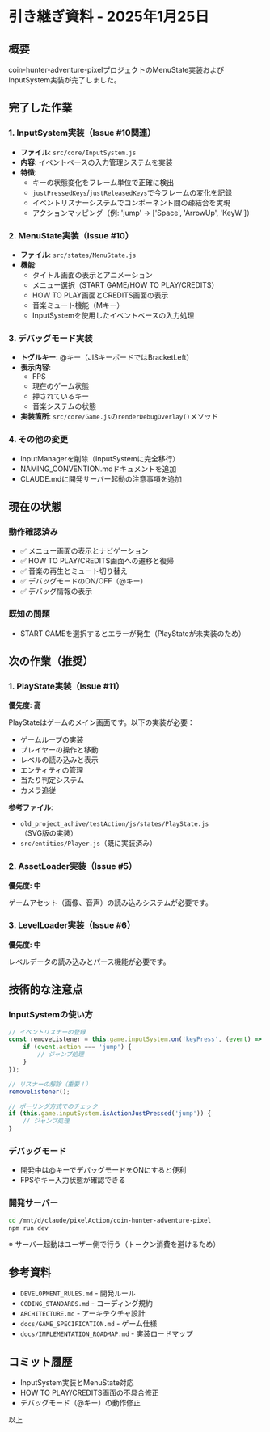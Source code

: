 # 引き継ぎ資料 - 2025年1月25日

## 概要
coin-hunter-adventure-pixelプロジェクトのMenuState実装およびInputSystem実装が完了しました。

## 完了した作業

### 1. InputSystem実装（Issue #10関連）
- **ファイル**: `src/core/InputSystem.js`
- **内容**: イベントベースの入力管理システムを実装
- **特徴**:
  - キーの状態変化をフレーム単位で正確に検出
  - `justPressedKeys`/`justReleasedKeys`で今フレームの変化を記録
  - イベントリスナーシステムでコンポーネント間の疎結合を実現
  - アクションマッピング（例: 'jump' → ['Space', 'ArrowUp', 'KeyW']）

### 2. MenuState実装（Issue #10）
- **ファイル**: `src/states/MenuState.js`
- **機能**:
  - タイトル画面の表示とアニメーション
  - メニュー選択（START GAME/HOW TO PLAY/CREDITS）
  - HOW TO PLAY画面とCREDITS画面の表示
  - 音楽ミュート機能（Mキー）
  - InputSystemを使用したイベントベースの入力処理

### 3. デバッグモード実装
- **トグルキー**: @キー（JISキーボードではBracketLeft）
- **表示内容**:
  - FPS
  - 現在のゲーム状態
  - 押されているキー
  - 音楽システムの状態
- **実装箇所**: `src/core/Game.js`の`renderDebugOverlay()`メソッド

### 4. その他の変更
- InputManagerを削除（InputSystemに完全移行）
- NAMING_CONVENTION.mdドキュメントを追加
- CLAUDE.mdに開発サーバー起動の注意事項を追加

## 現在の状態

### 動作確認済み
- ✅ メニュー画面の表示とナビゲーション
- ✅ HOW TO PLAY/CREDITS画面への遷移と復帰
- ✅ 音楽の再生とミュート切り替え
- ✅ デバッグモードのON/OFF（@キー）
- ✅ デバッグ情報の表示

### 既知の問題
- START GAMEを選択するとエラーが発生（PlayStateが未実装のため）

## 次の作業（推奨）

### 1. PlayState実装（Issue #11）
**優先度: 高**

PlayStateはゲームのメイン画面です。以下の実装が必要：
- ゲームループの実装
- プレイヤーの操作と移動
- レベルの読み込みと表示
- エンティティの管理
- 当たり判定システム
- カメラ追従

**参考ファイル**:
- `old_project_achive/testAction/js/states/PlayState.js`（SVG版の実装）
- `src/entities/Player.js`（既に実装済み）

### 2. AssetLoader実装（Issue #5）
**優先度: 中**

ゲームアセット（画像、音声）の読み込みシステムが必要です。

### 3. LevelLoader実装（Issue #6）
**優先度: 中**

レベルデータの読み込みとパース機能が必要です。

## 技術的な注意点

### InputSystemの使い方
```javascript
// イベントリスナーの登録
const removeListener = this.game.inputSystem.on('keyPress', (event) => {
    if (event.action === 'jump') {
        // ジャンプ処理
    }
});

// リスナーの解除（重要！）
removeListener();

// ポーリング方式でのチェック
if (this.game.inputSystem.isActionJustPressed('jump')) {
    // ジャンプ処理
}
```

### デバッグモード
- 開発中は@キーでデバッグモードをONにすると便利
- FPSやキー入力状態が確認できる

### 開発サーバー
```bash
cd /mnt/d/claude/pixelAction/coin-hunter-adventure-pixel
npm run dev
```
※ サーバー起動はユーザー側で行う（トークン消費を避けるため）

## 参考資料
- `DEVELOPMENT_RULES.md` - 開発ルール
- `CODING_STANDARDS.md` - コーディング規約
- `ARCHITECTURE.md` - アーキテクチャ設計
- `docs/GAME_SPECIFICATION.md` - ゲーム仕様
- `docs/IMPLEMENTATION_ROADMAP.md` - 実装ロードマップ

## コミット履歴
- InputSystem実装とMenuState対応
- HOW TO PLAY/CREDITS画面の不具合修正
- デバッグモード（@キー）の動作修正

以上